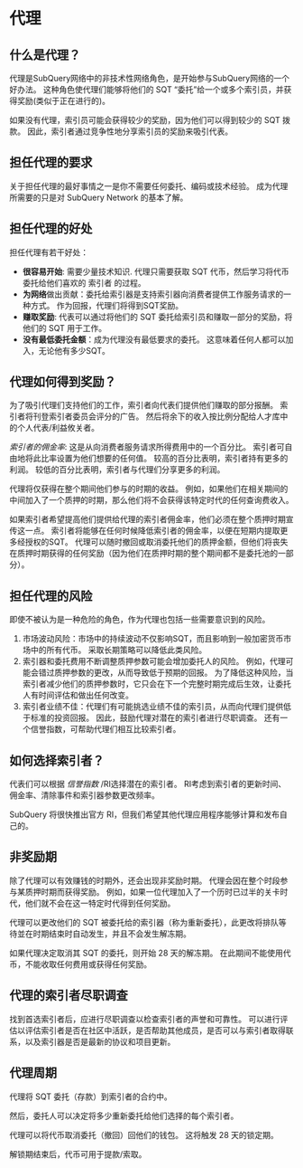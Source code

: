 # 代理

## 什么是代理？

代理是SubQuery网络中的非技术性网络角色，是开始参与SubQuery网络的一个好办法。 这种角色使代理们能够将他们的 SQT “委托”给一个或多个索引员，并获得奖励(类似于正在进行的)。

如果没有代理，索引员可能会获得较少的奖励，因为他们可以得到较少的 SQT 拨款。 因此，索引者通过竞争性地分享索引员的奖励来吸引代表。

## 担任代理的要求

关于担任代理的最好事情之一是你不需要任何委托、编码或技术经验。 成为代理所需要的只是对 SubQuery Network 的基本了解。

## 担任代理的好处

担任代理有若干好处：

- **很容易开始**: 需要少量技术知识. 代理只需要获取 SQT 代币，然后学习将代币委托给他们喜欢的 索引者 的过程。
- **为网络**做出贡献：委托给索引器是支持索引器向消费者提供工作服务请求的一种方式。 作为回报，代理们将得到SQT奖励。
- **赚取奖励**: 代表可以通过将他们的 SQT 委托给索引员和赚取一部分的奖励，将他们的 SQT 用于工作。
- **没有最低委托金额**：成为代理没有最低要求的委托。 这意味着任何人都可以加入，无论他有多少SQT。

## 代理如何得到奖励？

为了吸引代理们支持他们的工作，索引者向代表们提供他们赚取的部分报酬。 索引者将刊登索引者委员会评分的广告。 然后将余下的收入按比例分配给人才库中的个人代表/利益攸关者。

*索引者的佣金率*: 这是从向消费者服务请求所得费用中的一个百分比。 索引者可自由地将此比率设置为他们想要的任何值。 较高的百分比表明，索引者持有更多的利润。 较低的百分比表明，索引者与代理们分享更多的利润。

代理将仅获得在整个期间他们参与的时期的收益。 例如，如果他们在相关期间的中间加入了一个质押的时期，那么他们将不会获得该特定时代的任何查询费收入。

如果索引者希望提高他们提供给代理的索引者佣金率，他们必须在整个质押时期宣传这一点。 索引者将能够在任何时候降低索引者的佣金率，以便在短期内提取更多经授权的SQT。 代理可以随时撤回或取消委托他们的质押金额，但他们将丧失在质押时期获得的任何奖励（因为他们在质押时期的整个期间都不是委托池的一部分）。

## 担任代理的风险

即使不被认为是一种危险的角色，作为代理也包括一些需要意识到的风险。

1. 市场波动风险：市场中的持续波动不仅影响SQT，而且影响到一般加密货币市场中的所有代币。 采取长期策略可以降低此类风险。
2. 索引器和委托费用不断调整质押参数可能会增加委托人的风险。 例如，代理可能会错过质押参数的更改，从而导致低于预期的回报。 为了降低这种风险，当索引者减少他们的质押参数时，它只会在下一个完整时期完成后生效，让委托人有时间评估和做出任何改变。
3. 索引者业绩不佳：代理们有可能挑选业绩不佳的索引员，从而向代理们提供低于标准的投资回报。 因此，鼓励代理对潜在的索引者进行尽职调查。 还有一个信誉指数，可帮助代理们相互比较索引者。

## 如何选择索引者？

代表们可以根据 *信誉指数* /RI选择潜在的索引者。 RI考虑到索引者的更新时间、佣金率、清除事件和索引器参数更改频率。

SubQuery 将很快推出官方 RI，但我们希望其他代理应用程序能够计算和发布自己的。

## 非奖励期

除了代理可以有效赚钱的时期外，还会出现非奖励时期。 代理会因在整个时段参与某质押时期而获得奖励。 例如，如果一位代理加入了一个历时已过半的关卡时代，他们就不会在这一特定时代得到任何奖励。

代理可以更改他们的 SQT 被委托给的索引器（称为重新委托），此更改将排队等待並在时期结束时自动发生，并且不会发生解冻期。

如果代理决定取消其 SQT 的委托，则开始 28 天的解冻期。 在此期间不能使用代币，不能收取任何费用或获得任何奖励。

## 代理的索引者尽职调查

找到首选索引者后，应进行尽职调查以检查索引者的声誉和可靠性。 可以进行评估以评估索引者是否在社区中活跃，是否帮助其他成员，是否可以与索引者取得联系，以及索引器是否是最新的协议和项目更新。

## 代理周期

代理将 SQT 委托（存款）到索引者的合约中。

然后，委托人可以决定将多少重新委托给他们选择的每个索引者。

代理可以将代币取消委托（撤回）回他们的钱包。 这将触发 28 天的锁定期。

解锁期结束后，代币可用于提款/索取。
